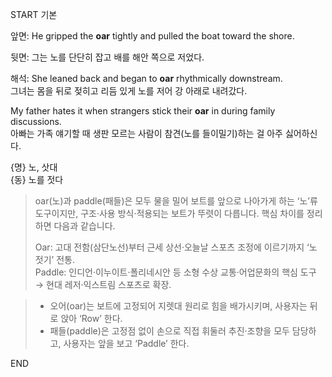 START
기본

앞면:
He gripped the **oar** tightly and pulled the boat toward the shore.

뒷면:
그는 노를 단단히 잡고 배를 해안 쪽으로 저었다.

해석:
She leaned back and began to **oar** rhythmically downstream.  
그녀는 몸을 뒤로 젖히고 리듬 있게 노를 저어 강 아래로 내려갔다.

My father hates it when strangers stick their **oar** in during family discussions.  
아빠는 가족 얘기할 때 생판 모르는 사람이 참견(노를 들이밀기)하는 걸 아주 싫어하신다.

{명} 노, 삿대  
{동} 노를 젓다

> oar(노)과 paddle(패들)은 모두 물을 밀어 보트를 앞으로 나아가게 하는 ‘노’류 도구이지만, 구조·사용 방식·적용되는 보트가 뚜렷이 다릅니다. 핵심 차이를 정리하면 다음과 같습니다.
> 
> Oar: 고대 전함(삼단노선)부터 근세 상선·오늘날 스포츠 조정에 이르기까지 ‘노 젓기’ 전통.  
   Paddle: 인디언·이누이트·폴리네시안 등 소형 수상 교통·어업문화의 핵심 도구 → 현대 레저·익스트림 스포츠로 확장.
   
> - 오어(oar)는 보트에 고정되어 지렛대 원리로 힘을 배가시키며, 사용자는 뒤로 앉아 ‘Row’ 한다.  
> - 패들(paddle)은 고정점 없이 손으로 직접 휘둘러 추진·조향을 모두 담당하고, 사용자는 앞을 보고 ‘Paddle’ 한다.
<!--ID: 1746586791355-->
END